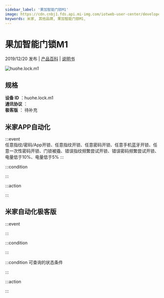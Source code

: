 ```yaml
---
sidebar_label: '果加智能门锁M1'
image: https://cdn.cnbj1.fds.api.mi-img.com/iotweb-user-center/developer_1679047652376EzyuyAuj.png?GalaxyAccessKeyId=AKVGLQWBOVIRQ3XLEW&Expires=9223372036854775807&Signature=d+eZvlROZqyDydY1q4OXIjv/XeY=
keywords: 米家, 其他品牌, 果加智能门锁M1, 
---
```

# 果加智能门锁M1

2019/12/20 发布 | [产品百科](https://home.mi.com/webapp/content/baike/product/index.html?model=huohe.lock.m1/) | [说明书](https://home.mi.com/views/introduction.html?model=huohe.lock.m1&region=cn)

![huohe.lock.m1](https://cdn.cnbj1.fds.api.mi-img.com/iotweb-user-center/developer_1679047652376EzyuyAuj.png?GalaxyAccessKeyId=AKVGLQWBOVIRQ3XLEW&Expires=9223372036854775807&Signature=d+eZvlROZqyDydY1q4OXIjv/XeY=)

## 规格  
> 
**设备 ID** ：huohe.lock.m1  
**通讯协议** ：  
**极客版**  ： 待补充 


## 米家APP自动化  

:::event  
任意指纹/密码/App开锁、任意指纹开锁、任意密码开锁、任意手机蓝牙开锁、任意一次性密码开锁、门锁被撬、错误指纹频繁尝试开锁、错误密码频繁尝试开锁、电量低于10%、电量低于5%
:::

:::condition  

:::

:::action   

:::

## 米家自动化极客版  

:::event  

:::

:::condition  

:::

:::condition 可查询的状态条件  

:::

:::action  

:::

        
